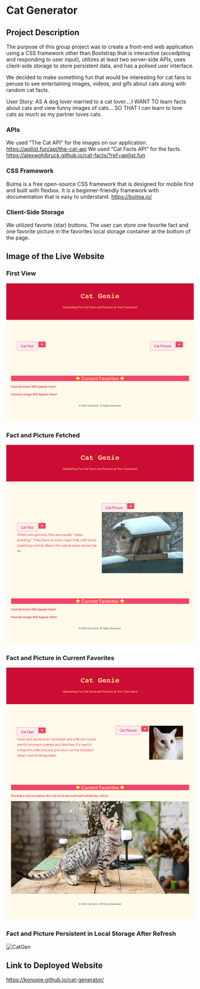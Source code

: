 # Cat Generator

## Project Description
The purpose of this group project was to create a front-end web application using a CSS framework other than Bootstrap that is interactive (accedpting and responding to user input), utilizes at least two server-side APIs, uses client-side storage to store persistent data, and has a polised user interface.  

We decided to make something fun that would be interesting for cat fans to peruse to see entertaining images, videos, and gifs about cats along with random cat facts. 

User Story: AS A dog lover married to a cat lover....I WANT TO learn facts about cats and view funny images of cats....SO THAT I can learn to love cats as much as my partner loves cats.

### APIs
We used "The Cat API" for the images on our application. https://apilist.fun/api/the-cat-api
We used "Cat Facts API" for the facts. https://alexwohlbruck.github.io/cat-facts/?ref=apilist.fun

### CSS Framework
Bulma is a free open-source CSS framework that is designed for mobile first and built with flexbox. It is a beginner-friendly framework with documentation that is easy to understand. 
https://bulma.io/

### Client-Side Storage
We utilized favorte (star) buttons. The user can store one favorite fact and one favorite picture in the favorites local storage container at the bottom of the page.

## Image of the Live Website
### First View
![CatGen](./assets/images/cgenie_livemain.png)
### Fact and Picture Fetched
![CatGen](./assets/images/cgenie_live4.png)
### Fact and Picture in Current Favorites
![CatGen](./assets/images/cgenie_live3.png)
### Fact and Picture Persistent in Local Storage After Refresh
![CatGen](./assets/images/cgenie_live2.png)

## Link to Deployed Website
https://konopie.github.io/cat-generator/

